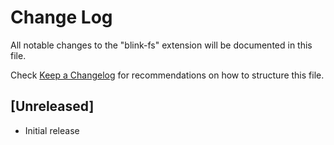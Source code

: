 # Change Log

All notable changes to the "blink-fs" extension will be documented in this file.

Check [Keep a Changelog](http://keepachangelog.com/) for recommendations on how to structure this file.

## [Unreleased]

- Initial release